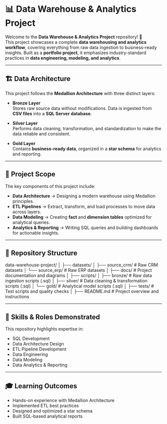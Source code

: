 # 📊 Data Warehouse & Analytics Project

Welcome to the **Data Warehouse & Analytics Project** repository! 🚀  
This project showcases a complete **data warehousing and analytics workflow**, covering everything from raw data ingestion to business-ready insights. Built as a **portfolio project**, it emphasizes industry-standard practices in **data engineering, modeling, and analytics**.

---

## 🏗️ Data Architecture

This project follows the **Medallion Architecture** with three distinct layers:

- **Bronze Layer**  
  Stores raw source data without modifications. Data is ingested from **CSV files** into a **SQL Server database**.  

- **Silver Layer**  
  Performs data cleaning, transformation, and standardization to make the data reliable and consistent.  

- **Gold Layer**  
  Contains **business-ready data**, organized in a **star schema** for analytics and reporting.  

---

## 📖 Project Scope

The key components of this project include:

- **Data Architecture** → Designing a modern warehouse using Medallion principles.  
- **ETL Pipelines** → Extract, transform, and load processes to move data across layers.  
- **Data Modeling** → Creating **fact** and **dimension tables** optimized for analytical queries.  
- **Analytics & Reporting** → Writing SQL queries and building dashboards for actionable insights.  

---

## 📂 Repository Structure

data-warehouse-project/
│
├── datasets/
│   ├── source_crm/      # Raw CRM datasets
│   └── source_erp/      # Raw ERP datasets
│
├── docs/                # Project documentation and diagrams
│
├── scripts/
│   ├── bronze/          # Raw data ingestion scripts (.sql)
│   ├── silver/          # Data cleaning & transformation scripts (.sql)
│   └── gold/            # Analytical model scripts (.sql)
│
├── tests/               # Test scripts and quality checks
│
├── README.md            # Project overview and instructions



---

## 🎯 Skills & Roles Demonstrated

This repository highlights expertise in:  

- SQL Development  
- Data Architecture Design  
- ETL Pipeline Development  
- Data Engineering  
- Data Modeling  
- Data Analytics & Reporting  

---

## 🎓 Learning Outcomes
- Hands-on experience with Medallion Architecture  
- Implemented ETL best practices  
- Designed and optimized a star schema  
- Built SQL-based analytical reports  
